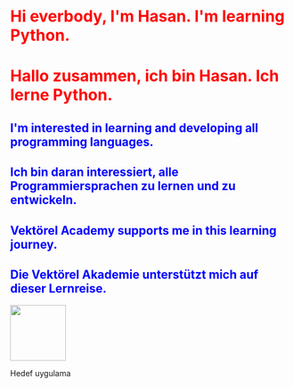 
<h1 style="color:red">Hi everbody, I'm Hasan. I'm learning Python.</h1>
<h1 style="color:red">Hallo zusammen, ich bin Hasan. Ich lerne Python.</h1>
<h2 style="color:blue">I'm interested in learning and developing all programming languages.</h2>
<h2 style="color:blue">Ich bin daran interessiert, alle Programmiersprachen zu lernen und zu entwickeln.</h2>
<h2 style="color:blue">Vektörel Academy supports me in this learning journey.</h2>
<h2 style="color:blue">Die Vektörel Akademie unterstützt mich auf dieser Lernreise.</h2>

<img height="100" src="https://beecrowd.com/wp-content/uploads/2024/04/2022-07-19-Melhores-cursos-de-Python.jpg"/>
<p>Hedef uygulama</p>
<!--
**HMA09/HMA09** is a ✨ _special_ ✨ repository because its `README.md` (this file) appears on your GitHub profile.

Here are some ideas to get you started:

- 🔭 I’m currently working on ...
- 🌱 I’m currently learning ...
- 👯 I’m looking to collaborate on ...
- 🤔 I’m looking for help with ...
- 💬 Ask me about ...
- 📫 How to reach me: ...
- 😄 Pronouns: ...
- ⚡ Fun fact: ...
-->
